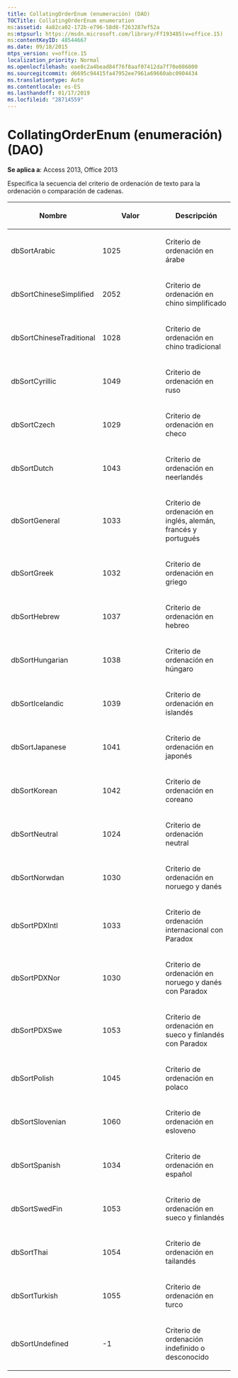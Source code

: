 ```yaml
---
title: CollatingOrderEnum (enumeración) (DAO)
TOCTitle: CollatingOrderEnum enumeration
ms:assetid: 4a82ca02-172b-e796-58d8-f263287ef52a
ms:mtpsurl: https://msdn.microsoft.com/library/Ff193485(v=office.15)
ms:contentKeyID: 48544667
ms.date: 09/18/2015
mtps_version: v=office.15
localization_priority: Normal
ms.openlocfilehash: eae8c2a4bead84f76f8aaf07412da7f70e086000
ms.sourcegitcommit: d6695c94415fa47952ee7961a69660abc0904434
ms.translationtype: Auto
ms.contentlocale: es-ES
ms.lasthandoff: 01/17/2019
ms.locfileid: "28714559"
---
```

# <a name="collatingorderenum-enumeration-dao"></a>CollatingOrderEnum (enumeración) (DAO)


**Se aplica a**: Access 2013, Office 2013

Especifica la secuencia del criterio de ordenación de texto para la ordenación o comparación de cadenas.

<table>
<colgroup>
<col style="width: 33%" />
<col style="width: 33%" />
<col style="width: 33%" />
</colgroup>
<thead>
<tr class="header">
<th><p>Nombre</p></th>
<th><p>Valor</p></th>
<th><p>Descripción</p></th>
</tr>
</thead>
<tbody>
<tr class="odd">
<td><p>dbSortArabic</p></td>
<td><p>1025</p></td>
<td><p>Criterio de ordenación en árabe</p></td>
</tr>
<tr class="even">
<td><p>dbSortChineseSimplified</p></td>
<td><p>2052</p></td>
<td><p>Criterio de ordenación en chino simplificado</p></td>
</tr>
<tr class="odd">
<td><p>dbSortChineseTraditional</p></td>
<td><p>1028</p></td>
<td><p>Criterio de ordenación en chino tradicional</p></td>
</tr>
<tr class="even">
<td><p>dbSortCyrillic</p></td>
<td><p>1049</p></td>
<td><p>Criterio de ordenación en ruso</p></td>
</tr>
<tr class="odd">
<td><p>dbSortCzech</p></td>
<td><p>1029</p></td>
<td><p>Criterio de ordenación en checo</p></td>
</tr>
<tr class="even">
<td><p>dbSortDutch</p></td>
<td><p>1043</p></td>
<td><p>Criterio de ordenación en neerlandés</p></td>
</tr>
<tr class="odd">
<td><p>dbSortGeneral</p></td>
<td><p>1033</p></td>
<td><p>Criterio de ordenación en inglés, alemán, francés y portugués</p></td>
</tr>
<tr class="even">
<td><p>dbSortGreek</p></td>
<td><p>1032</p></td>
<td><p>Criterio de ordenación en griego</p></td>
</tr>
<tr class="odd">
<td><p>dbSortHebrew</p></td>
<td><p>1037</p></td>
<td><p>Criterio de ordenación en hebreo</p></td>
</tr>
<tr class="even">
<td><p>dbSortHungarian</p></td>
<td><p>1038</p></td>
<td><p>Criterio de ordenación en húngaro</p></td>
</tr>
<tr class="odd">
<td><p>dbSortIcelandic</p></td>
<td><p>1039</p></td>
<td><p>Criterio de ordenación en islandés</p></td>
</tr>
<tr class="even">
<td><p>dbSortJapanese</p></td>
<td><p>1041</p></td>
<td><p>Criterio de ordenación en japonés</p></td>
</tr>
<tr class="odd">
<td><p>dbSortKorean</p></td>
<td><p>1042</p></td>
<td><p>Criterio de ordenación en coreano</p></td>
</tr>
<tr class="even">
<td><p>dbSortNeutral</p></td>
<td><p>1024</p></td>
<td><p>Criterio de ordenación neutral</p></td>
</tr>
<tr class="odd">
<td><p>dbSortNorwdan</p></td>
<td><p>1030</p></td>
<td><p>Criterio de ordenación en noruego y danés</p></td>
</tr>
<tr class="even">
<td><p>dbSortPDXIntl</p></td>
<td><p>1033</p></td>
<td><p>Criterio de ordenación internacional con Paradox</p></td>
</tr>
<tr class="odd">
<td><p>dbSortPDXNor</p></td>
<td><p>1030</p></td>
<td><p>Criterio de ordenación en noruego y danés con Paradox</p></td>
</tr>
<tr class="even">
<td><p>dbSortPDXSwe</p></td>
<td><p>1053</p></td>
<td><p>Criterio de ordenación en sueco y finlandés con Paradox</p></td>
</tr>
<tr class="odd">
<td><p>dbSortPolish</p></td>
<td><p>1045</p></td>
<td><p>Criterio de ordenación en polaco</p></td>
</tr>
<tr class="even">
<td><p>dbSortSlovenian</p></td>
<td><p>1060</p></td>
<td><p>Criterio de ordenación en esloveno</p></td>
</tr>
<tr class="odd">
<td><p>dbSortSpanish</p></td>
<td><p>1034</p></td>
<td><p>Criterio de ordenación en español</p></td>
</tr>
<tr class="even">
<td><p>dbSortSwedFin</p></td>
<td><p>1053</p></td>
<td><p>Criterio de ordenación en sueco y finlandés</p></td>
</tr>
<tr class="odd">
<td><p>dbSortThai</p></td>
<td><p>1054</p></td>
<td><p>Criterio de ordenación en tailandés</p></td>
</tr>
<tr class="even">
<td><p>dbSortTurkish</p></td>
<td><p>1055</p></td>
<td><p>Criterio de ordenación en turco</p></td>
</tr>
<tr class="odd">
<td><p>dbSortUndefined</p></td>
<td><p>-1</p></td>
<td><p>Criterio de ordenación indefinido o desconocido</p></td>
</tr>
</tbody>
</table>

